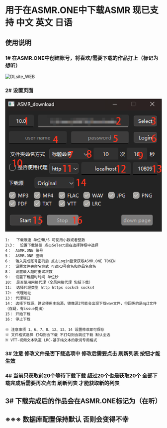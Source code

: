 # 用于在ASMR.ONE中下载ASMR 现已支持 中文 英文 日语

## 使用说明

### 1# 在ASMR.ONE中创建账号，将喜欢/需要下载的作品打上（标记为想听）

![DLsite_WEB](imge/asmr_onr.png)

### 2# 设置页面

![DLsite_WEB](imge/UI.png)

``` text
1:   下载限速 单位MB/S 可使用小数或者整数
2\3：  设置下载路径 点击Select后在选择弹框中选择
4：  ASMR.ONE 账号
5：  ASMR.ONE 密码
6：  输入完成账号密码后 点击Login登录获取ASMR.ONE TOKEN
7：  设置文件夹命名方式 可选RJ号命名和作品名命名
8：  设置最大超时重试次数
9：  设置下载超时时间 单位秒
10:  是否使用网络代理（全局网络代理 包括下载）
11:  选择代理类型 http https socks5 socks4
12:  代理地址
13： 代理端口
14： 选择下载源，建议使用主站源，镜像源2可能会出现下载wav文件，但回传的是mp3文件（存疑，有issue提出）
15： 开始下载
16： 停止下载

※ 注意事项 1、6、7、8、12、13、14 设置修改即可保存
※ 文件格式选择 打勾则会下载 不打勾则会跳过下载 默认全选
※ VTT-视频文本轨道 LRC-基于纯文本的歌词专用格式
```

### 3# 注意 修改文件是否下载选项中 修改后需要点击 刷新列表 按钮才能生效
### 4# 当前只获取前20个等待下载下载 超过20个也是获取20个 全部下载完成后需要再次点击 刷新列表 才能获取新的列表

## 3# 下载完成后的作品会在ASMR.ONE标记为（在听）


## ※※※ 数据库配置保持默认 否则会变得不幸
